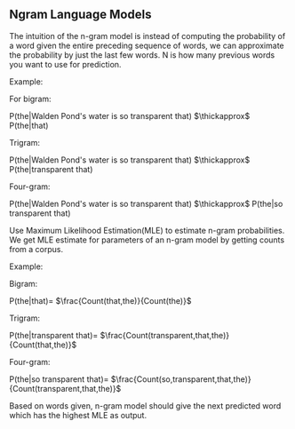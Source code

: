 ## Ngram Language Models
The intuition of the n-gram model is instead of computing the probability of a word given the entire preceding sequence of words, we can approximate the probability by just the last few words. N is how many previous words you want to use for prediction.

Example: 

For bigram:

P(the|Walden Pond's water is so transparent that)  $\thickapprox$ P(the|that)

Trigram:

P(the|Walden Pond's water is so transparent that)  $\thickapprox$ P(the|transparent that)

Four-gram:

P(the|Walden Pond's water is so transparent that)  $\thickapprox$ P(the|so transparent that)

Use Maximum Likelihood Estimation(MLE) to estimate n-gram probabilities.
We get MLE estimate for parameters of an n-gram model by getting counts from a corpus.

Example:

Bigram:

P(the|that)= $\frac{Count(that,the)}{Count(the)}$

Trigram:

P(the|transparent that)= $\frac{Count(transparent,that,the)}{Count(that,the)}$

Four-gram:

P(the|so transparent that)= $\frac{Count(so,transparent,that,the)}{Count(transparent,that,the)}$

Based on words given, n-gram model should give the next predicted word which has the highest MLE as output. 
